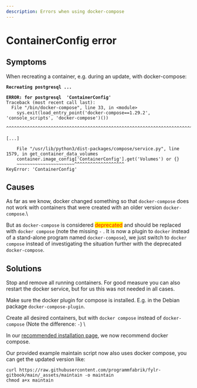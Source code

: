 ```yaml
---
description: Errors when using docker-compose
---
```


# ContainerConfig error

## Symptoms

When recreating a container, e.g. during an update, with docker-compose:

<pre><code><strong>Recreating postgresql ...
</strong><strong>
</strong><strong>ERROR: for postgresql  'ContainerConfig'
</strong>Traceback (most recent call last):
  File "/bin/docker-compose", line 33, in &#x3C;module>
    sys.exit(load_entry_point('docker-compose==1.29.2', 'console_scripts', 'docker-compose')())
             ^^^^^^^^^^^^^^^^^^^^^^^^^^^^^^^^^^^^^^^^^^^^^^^^^^^^^^^^^^^^^^^^^^^^^^^^^^^^^^^^^

[...]

    File "/usr/lib/python3/dist-packages/compose/service.py", line 1579, in get_container_data_volumes
    container.image_config['ContainerConfig'].get('Volumes') or {}
    ~~~~~~~~~~~~~~~~~~~~~~^^^^^^^^^^^^^^^^^^^
KeyError: 'ContainerConfig'
</code></pre>



## Causes

As far as we know, docker changed something so that `docker-compose` does not work with containers that were created with an older version `docker-compose`.\


But as `docker-compose` is considered <mark style="color:red;">deprecated</mark> and should be replaced with `docker compose` (note the missing `-` . It is now a plugin to `docker` instead of a stand-alone program named `docker-compose`), we just switch to `docker compose` instead of investigating the situation further with the deprecated `docker-compose`.



## Solutions

Stop and remove all running containers. For good measure you can also restart the docker service, but for us this was not needed in all cases.

Make sure the docker plugin for compose is installed. E.g. in the Debian package `docker-compose-plugin`.

Create all desired containers, but with `docker compose` instead of `docker-compose` (Note the difference: `-`) \


In our [recommended installation page](../installation/linux-docker-compose.md), we now recommend docker compose.

Our provided example maintain script now also uses docker compose, you can get the updated version like:

```
curl https://raw.githubusercontent.com/programmfabrik/fylr-gitbook/main/_assets/maintain -o maintain
chmod a+x maintain
```

